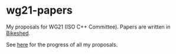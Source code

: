 # wg21-papers
My proposals for WG21 (ISO C++ Committee). Papers are written in [Bikeshed](https://tabatkins.github.io/bikeshed/).

See [here](https://mick235711.github.io/2022/07/07/wg21-proposal-tracker/) for the progress of all my proposals.
